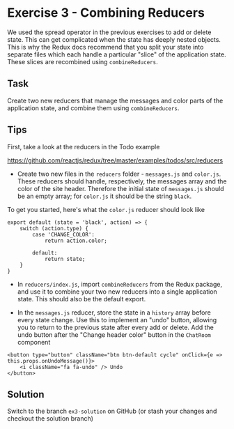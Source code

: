 # Exercise 3 - Combining Reducers

We used the spread operator in the previous exercises to add or delete state. This can get complicated when the state has 
deeply nested objects. This is why the Redux docs recommend that you split your state into separate files which each handle a 
particular "slice" of the application state. These slices are recombined using `combineReducers`.

## Task

Create two new reducers that manage the messages and color parts of the application state, and combine them using `combineReducers`.

## Tips

First, take a look at the reducers in the Todo example 

https://github.com/reactjs/redux/tree/master/examples/todos/src/reducers

- Create two new files in the `reducers` folder - `messages.js` and `color.js`. These reducers should handle, 
respectively, the messages array and the color of the site header. Therefore the initial state of `messages.js` should be an
empty array; for `color.js` it should be the string `black`.

To get you started, here's what the `color.js` reducer should look like

```
export default (state = 'black', action) => {
	switch (action.type) {
		case 'CHANGE_COLOR':
			return action.color;

		default:
			return state;
	}
}
```
 
- In `reducers/index.js`, import `combineReducers` from the Redux package, and use it to combine your two new reducers into a single
application state. This should also be the default export.

- In the `messages.js` reducer, store the state in a `history` array before every state change. Use this to implement an "undo" button, allowing you
to return to the previous state after every add or delete. Add the undo button after the "Change header color" button in the `ChatRoom` component

```
<button type="button" className="btn btn-default cycle" onClick={e => this.props.onUndoMessage()}>
	<i className="fa fa-undo" /> Undo
</button>
```

## Solution

Switch to the branch `ex3-solution` on GitHub (or stash your changes and checkout the solution branch)
